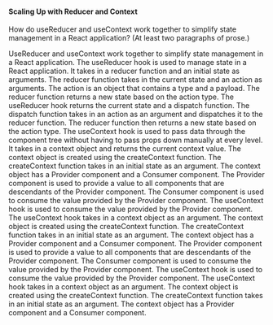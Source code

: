 
#### Scaling Up with Reducer and Context

How do useReducer and useContext work together to simplify state management in a React application? (At least two paragraphs of prose.)

UseReducer and useContext work together to simplify state management in a React application. The useReducer hook is used to manage state in a React application. It takes in a reducer function and an initial state as arguments. The reducer function takes in the current state and an action as arguments.
 The action is an object that contains a type and a payload. The reducer function returns a new state based on the action type. The useReducer hook returns the current state and a dispatch function. The dispatch function takes in an action as an argument and dispatches it to the reducer function. The reducer function then returns a new state based on the action type. 
 The useContext hook is used to pass data through the component tree without having to pass props down manually at every level. It takes in a context object and returns the current context value. The context object is created using the createContext function. The createContext function takes in an initial state as an argument. The context object has a Provider component and a Consumer component. The Provider component is used to provide a value to all components that are descendants of the Provider component. 
 The Consumer component is used to consume the value provided by the Provider component. The useContext hook is used to consume the value provided by the Provider component. The useContext hook takes in a context object as an argument. The context object is created using the createContext function. The createContext function takes in an initial state as an argument. The context object has a Provider component and a Consumer component.
  The Provider component is used to provide a value to all components that are descendants of the Provider component. The Consumer component is used to consume the value provided by the Provider component. The useContext hook is used to consume the value provided by the Provider component. The useContext hook takes in a context object as an argument. 
  The context object is created using the createContext function. The createContext function takes in an initial state as an argument. The context object has a Provider component and a Consumer component. 
  